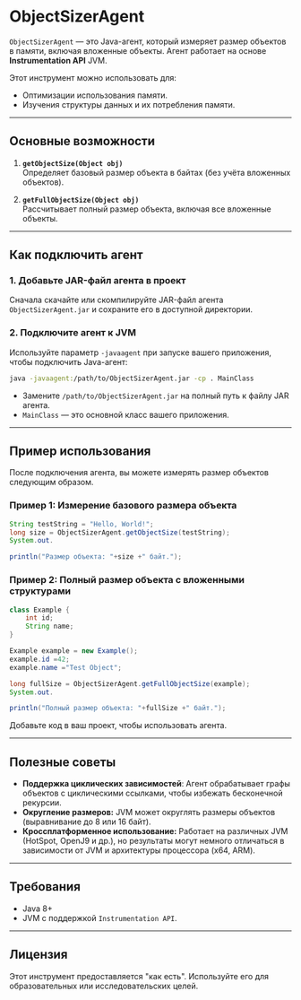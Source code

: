 # ObjectSizerAgent

`ObjectSizerAgent` — это Java-агент, который измеряет размер объектов в памяти, включая вложенные объекты. Агент
работает на основе **Instrumentation API** JVM.

Этот инструмент можно использовать для:

- Оптимизации использования памяти.
- Изучения структуры данных и их потребления памяти.

---

## Основные возможности

1. **`getObjectSize(Object obj)`**  
   Определяет базовый размер объекта в байтах (без учёта вложенных объектов).

2. **`getFullObjectSize(Object obj)`**  
   Рассчитывает полный размер объекта, включая все вложенные объекты.

---

## Как подключить агент

### 1. Добавьте JAR-файл агента в проект

Сначала скачайте или скомпилируйте JAR-файл агента `ObjectSizerAgent.jar` и сохраните его в доступной директории.

### 2. Подключите агент к JVM

Используйте параметр `-javaagent` при запуске вашего приложения, чтобы подключить Java-агент:

```bash
java -javaagent:/path/to/ObjectSizerAgent.jar -cp . MainClass
```

- Замените `/path/to/ObjectSizerAgent.jar` на полный путь к файлу JAR агента.
- `MainClass` — это основной класс вашего приложения.

---

## Пример использования

После подключения агента, вы можете измерять размер объектов следующим образом.

### Пример 1: Измерение базового размера объекта

```java
String testString = "Hello, World!";
long size = ObjectSizerAgent.getObjectSize(testString);
System.out.

println("Размер объекта: "+size +" байт.");
```

### Пример 2: Полный размер объекта с вложенными структурами

```java
class Example {
    int id;
    String name;
}

Example example = new Example();
example.id =42;
example.name ="Test Object";

long fullSize = ObjectSizerAgent.getFullObjectSize(example);
System.out.

println("Полный размер объекта: "+fullSize +" байт.");
```

Добавьте код в ваш проект, чтобы использовать агента.

---

## Полезные советы

- **Поддержка циклических зависимостей**: Агент обрабатывает графы объектов с циклическими ссылками, чтобы избежать
  бесконечной рекурсии.
- **Округление размеров:** JVM может округлять размеры объектов (выравнивание до 8 или 16 байт).
- **Кроссплатформенное использование:** Работает на различных JVM (HotSpot, OpenJ9 и др.), но результаты могут немного
  отличаться в зависимости от JVM и архитектуры процессора (x64, ARM).

---

## Требования

- Java 8+
- JVM с поддержкой `Instrumentation API`.

---

## Лицензия

Этот инструмент предоставляется "как есть". Используйте его для образовательных или исследовательских целей.